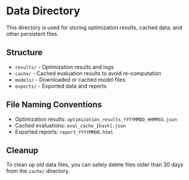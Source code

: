 # Data Directory

This directory is used for storing optimization results, cached data, and other persistent files.

## Structure

- `results/` - Optimization results and logs
- `cache/` - Cached evaluation results to avoid re-computation
- `models/` - Downloaded or cached model files
- `exports/` - Exported data and reports

## File Naming Conventions

- Optimization results: `optimization_results_YYYYMMDD_HHMMSS.json`
- Cached evaluations: `eval_cache_[hash].json`
- Exported reports: `report_YYYYMMDD.html`

## Cleanup

To clean up old data files, you can safely delete files older than 30 days from the `cache/` directory.